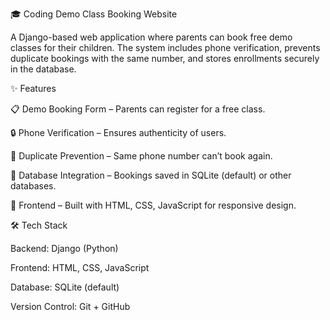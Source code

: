 🎓 Coding Demo Class Booking Website

A Django-based web application where parents can book free demo classes for their children.
The system includes phone verification, prevents duplicate bookings with the same number, and stores enrollments securely in the database.

✨ Features

📋 Demo Booking Form – Parents can register for a free class.

🔒 Phone Verification – Ensures authenticity of users.

🚫 Duplicate Prevention – Same phone number can’t book again.

💾 Database Integration – Bookings saved in SQLite (default) or other databases.

🎨 Frontend – Built with HTML, CSS, JavaScript for responsive design.

🛠️ Tech Stack

Backend: Django (Python)

Frontend: HTML, CSS, JavaScript

Database: SQLite (default)

Version Control: Git + GitHub
